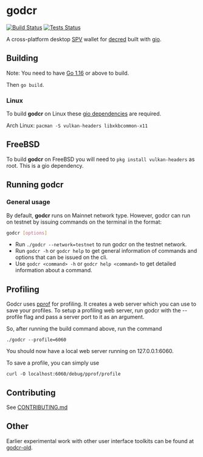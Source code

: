 # godcr

[![Build Status](https://github.com/planetdecred/godcr/workflows/Build/badge.svg)](https://github.com/planetdecred/godcr/actions)
[![Tests Status](https://github.com/planetdecred/godcr/workflows/Tests/badge.svg)](https://github.com/planetdecred/godcr/actions)

A cross-platform desktop [SPV](https://docs.decred.org/wallets/spv/) wallet for [decred](https://decred.org/) built with [gio](https://gioui.org/).

## Building

Note: You need to have [Go 1.16](https://golang.org/dl/) or above to build.

Then `go build`.

### Linux
To build **godcr** on Linux these [gio dependencies](https://gioui.org/doc/install/linux) are required.

Arch Linux:
`pacman -S vulkan-headers libxkbcommon-x11`

## FreeBSD
To build **godcr** on FreeBSD you will need to `pkg install vulkan-headers` as root. This is a gio dependency.

## Running godcr
### General usage
By default, **godcr** runs on Mainnet network type. However, godcr can run on testnet by issuing commands on the terminal in the format:
```bash
godcr [options]
```
- Run `./godcr --network=testnet` to run godcr on the testnet network.
- Run `godcr -h` or `godcr help` to get general information of commands and options that can be issued on the cli.
- Use `godcr <command> -h` or   `godcr help <command>` to get detailed information about a command.

## Profiling 
Godcr uses [pprof](https://github.com/google/pprof) for profiling. It creates a web server which you can use to save your profiles. To setup a profiling web server, run godcr with the --profile flag and pass a server port to it as an argument.

So, after running the build command above, run the command

`./godcr --profile=6060`

You should now have a local web server running on 127.0.0.1:6060.

To save a profile, you can simply use

`curl -O localhost:6060/debug/pprof/profile`


## Contributing

See [CONTRIBUTING.md](https://github.com/planetdecred/godcr/blob/master/.github/CONTRIBUTING.md)

## Other

Earlier experimental work with other user interface toolkits can be found at [godcr-old](https://github.com/planetdecred/godcr-old).

